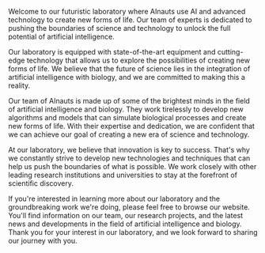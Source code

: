 <!--
Write me content for website with wallpaper "A futuristic laboratory where AInauts use AI and advanced technology to create new forms of life."
-->

<!--font:Inter-->

Welcome to our futuristic laboratory where AInauts use AI and advanced technology to create new forms of life. Our team of experts is dedicated to pushing the boundaries of science and technology to unlock the full potential of artificial intelligence.

Our laboratory is equipped with state-of-the-art equipment and cutting-edge technology that allows us to explore the possibilities of creating new forms of life. We believe that the future of science lies in the integration of artificial intelligence with biology, and we are committed to making this a reality.

Our team of AInauts is made up of some of the brightest minds in the field of artificial intelligence and biology. They work tirelessly to develop new algorithms and models that can simulate biological processes and create new forms of life. With their expertise and dedication, we are confident that we can achieve our goal of creating a new era of science and technology.

At our laboratory, we believe that innovation is key to success. That's why we constantly strive to develop new technologies and techniques that can help us push the boundaries of what is possible. We work closely with other leading research institutions and universities to stay at the forefront of scientific discovery.

If you're interested in learning more about our laboratory and the groundbreaking work we're doing, please feel free to browse our website. You'll find information on our team, our research projects, and the latest news and developments in the field of artificial intelligence and biology. Thank you for your interest in our laboratory, and we look forward to sharing our journey with you.
